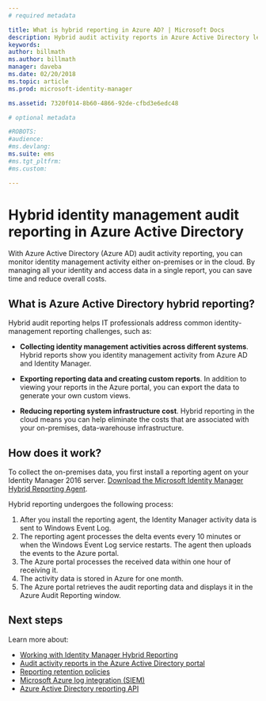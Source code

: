 ```yaml
---
# required metadata

title: What is hybrid reporting in Azure AD? | Microsoft Docs
description: Hybrid audit activity reports in Azure Active Directory lets you view audited events in both the cloud and on-premises.
keywords:
author: billmath
ms.author: billmath
manager: daveba
ms.date: 02/20/2018
ms.topic: article
ms.prod: microsoft-identity-manager

ms.assetid: 7320f014-8b60-4866-92de-cfbd3e6edc48

# optional metadata

#ROBOTS:
#audience:
#ms.devlang:
ms.suite: ems
#ms.tgt_pltfrm:
#ms.custom:

---
```


# Hybrid identity management audit reporting in Azure Active Directory
With Azure Active Directory (Azure AD) audit activity reporting, you can monitor identity management activity either on-premises or in the cloud. By managing all your identity and access data in a single report, you can save time and reduce overall costs.

## What is Azure Active Directory hybrid reporting?
Hybrid audit reporting helps IT professionals address common identity-management reporting challenges, such as:

* **Collecting identity management activities across different systems**. Hybrid reports show you identity management activity from Azure AD and Identity Manager.

* **Exporting reporting data and creating custom reports**. In addition to viewing your reports in the Azure portal, you can export the data to generate your own custom views.

* **Reducing reporting system infrastructure cost**. Hybrid reporting in the cloud means you can help eliminate the costs that are associated with your on-premises, data-warehouse infrastructure.

## How does it work?

To collect the on-premises data, you first install a reporting agent on your Identity Manager 2016 server. [Download the Microsoft Identity Manager Hybrid Reporting Agent](https://www.microsoft.com/download/details.aspx?id=55112).

Hybrid reporting undergoes the following process:
1. After you install the reporting agent, the Identity Manager activity data is sent to Windows Event Log.
2. The reporting agent processes the delta events every 10 minutes or when the Windows Event Log service restarts. The agent then uploads the events to the Azure portal.
3. The Azure portal processes the received data within one hour of receiving it.
4. The activity data is stored in Azure for one month.
5. The Azure portal retrieves the audit reporting data and displays it in the Azure Audit Reporting window.

## Next steps
Learn more about:
- [Working with Identity Manager Hybrid Reporting](working-with-identity-manager-hybrid-reporting.md)
- [Audit activity reports in the Azure Active Directory portal](https://docs.microsoft.com/azure/active-directory/active-directory-reporting-activity-audit-logs)
- [Reporting retention policies](https://docs.microsoft.com/azure/active-directory/active-directory-reporting-retention)
- [Microsoft Azure log integration (SIEM)](https://docs.microsoft.com/azure/security/security-azure-log-integration-overview)
- [Azure Active Directory reporting API](https://docs.microsoft.com/azure/active-directory/active-directory-reporting-api-getting-started)
